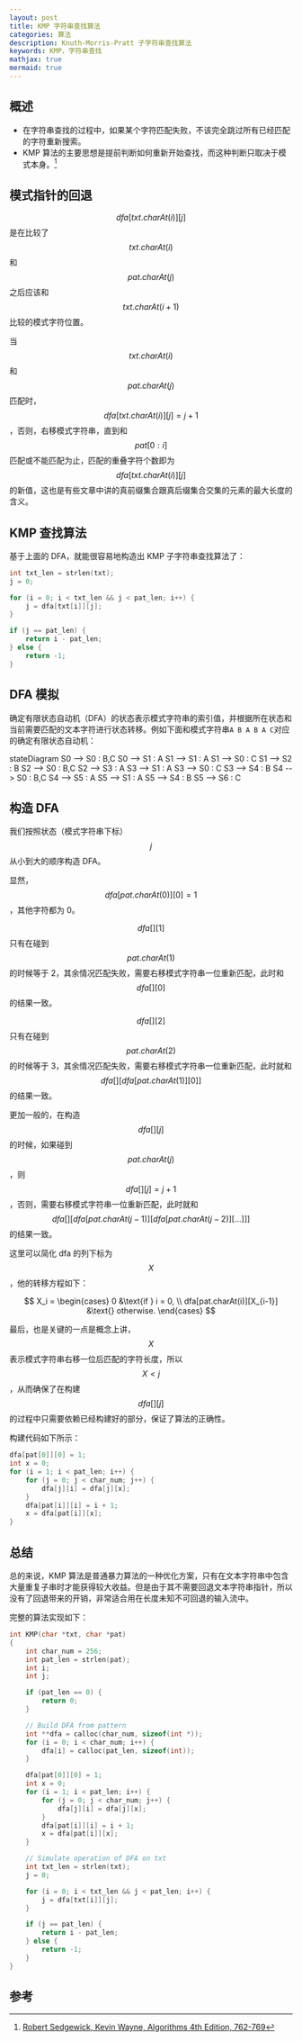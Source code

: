 ```yaml
---
layout: post
title: KMP 字符串查找算法
categories: 算法
description: Knuth-Morris-Pratt 子字符串查找算法
keywords: KMP，字符串查找
mathjax: true
mermaid: true
---
```


## 概述

- 在字符串查找的过程中，如果某个字符匹配失败，不该完全跳过所有已经匹配的字符重新搜索。
- KMP 算法的主要思想是提前判断如何重新开始查找，而这种判断只取决于模式本身。[^1]

## 模式指针的回退

$$dfa[txt.charAt(i)][j]$$ 是在比较了 $$txt.charAt(i)$$ 和 $$pat.charAt(j)$$ 之后应该和 $$txt.charAt(i + 1)$$ 比较的模式字符位置。

当 $$txt.charAt(i)$$ 和 $$pat.charAt(j)$$ 匹配时，$$dfa[txt.charAt(i)][j] = j + 1$$，否则，右移模式字符串，直到和 $$pat[0:i]$$ 匹配或不能匹配为止，匹配的重叠字符个数即为 $$dfa[txt.charAt(i)][j]$$ 的新值，这也是有些文章中讲的真前缀集合跟真后缀集合交集的元素的最大长度的含义。

## KMP 查找算法

基于上面的 DFA，就能很容易地构造出 KMP 子字符串查找算法了：

```c
int txt_len = strlen(txt);
j = 0;

for (i = 0; i < txt_len && j < pat_len; i++) {
    j = dfa[txt[i]][j];
}

if (j == pat_len) {
    return i - pat_len;
} else {
    return -1;
}
```

## DFA 模拟

确定有限状态自动机（DFA）的状态表示模式字符串的索引值，并根据所在状态和当前需要匹配的文本字符进行状态转移。例如下面和模式字符串`A B A B A C`对应的确定有限状态自动机：

<div class="mermaid">
stateDiagram
  S0 --> S0 : B,C
  S0 --> S1 : A
  S1 --> S1 : A
  S1 --> S0 : C
  S1 --> S2 : B
  S2 --> S0 : B,C
  S2 --> S3 : A
  S3 --> S1 : A
  S3 --> S0 : C
  S3 --> S4 : B
  S4 --> S0 : B,C
  S4 --> S5 : A
  S5 --> S1 : A
  S5 --> S4 : B
  S5 --> S6 : C
</div>

## 构造 DFA

我们按照状态（模式字符串下标）$$j$$ 从小到大的顺序构造 DFA。

显然，$$dfa[pat.charAt(0)][0] = 1$$，其他字符都为 0。

$$dfa[][1]$$ 只有在碰到 $$pat.charAt(1)$$ 的时候等于 2，其余情况匹配失败，需要右移模式字符串一位重新匹配，此时和 $$dfa[][0]$$ 的结果一致。

$$dfa[][2]$$ 只有在碰到 $$pat.charAt(2)$$ 的时候等于 3，其余情况匹配失败，需要右移模式字符串一位重新匹配，此时就和 $$dfa[][dfa[pat.charAt(1)][0]]$$ 的结果一致。

更加一般的，在构造 $$dfa[][j]$$ 的时候，如果碰到 $$pat.charAt(j)$$，则 $$dfa[][j] = j + 1$$，否则，需要右移模式字符串一位重新匹配，此时就和 $$dfa[][dfa[pat.charAt(j - 1)][dfa[pat.charAt(j - 2)][...]]]$$ 的结果一致。

这里可以简化 dfa 的列下标为 $$X$$，他的转移方程如下：

$$
X_i = \begin{cases}
  0 &\text{if } i = 0, \\
  dfa[pat.charAt(i)][X_{i-1}] &\text{} otherwise.
\end{cases}
$$

最后，也是关键的一点是概念上讲，$$X$$ 表示模式字符串右移一位后匹配的字符长度，所以 $$X < j$$，从而确保了在构建 $$dfa[][j]$$ 的过程中只需要依赖已经构建好的部分，保证了算法的正确性。

构建代码如下所示：

```c
dfa[pat[0]][0] = 1;
int x = 0;
for (i = 1; i < pat_len; i++) {
    for (j = 0; j < char_num; j++) {
        dfa[j][i] = dfa[j][x];
    }
    dfa[pat[i]][i] = i + 1;
    x = dfa[pat[i]][x];
}
```
## 总结

总的来说，KMP 算法是普通暴力算法的一种优化方案，只有在文本字符串中包含大量重复子串时才能获得较大收益。但是由于其不需要回退文本字符串指针，所以没有了回退带来的开销，非常适合用在长度未知不可回退的输入流中。

完整的算法实现如下：

```c
int KMP(char *txt, char *pat)
{
    int char_num = 256;
    int pat_len = strlen(pat);
    int i;
    int j;

    if (pat_len == 0) {
        return 0;
    }

    // Build DFA from pattern
    int **dfa = calloc(char_num, sizeof(int *));
    for (i = 0; i < char_num; i++) {
        dfa[i] = calloc(pat_len, sizeof(int));
    }

    dfa[pat[0]][0] = 1;
    int x = 0;
    for (i = 1; i < pat_len; i++) {
        for (j = 0; j < char_num; j++) {
            dfa[j][i] = dfa[j][x];
        }
        dfa[pat[i]][i] = i + 1;
        x = dfa[pat[i]][x];
    }

    // Simulate operation of DFA on txt
    int txt_len = strlen(txt);
    j = 0;

    for (i = 0; i < txt_len && j < pat_len; i++) {
        j = dfa[txt[i]][j];
    }

    if (j == pat_len) {
        return i - pat_len;
    } else {
        return -1;
    }
}
```

## 参考
[^1]: [Robert Sedgewick, Kevin Wayne, Algorithms 4th Edition, 762-769](../Algorithms_4th_Edition.pdf)
